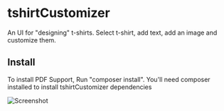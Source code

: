 tshirtCustomizer
================

An UI for "designing" t-shirts. Select t-shirt, add text, add an image and customize them.


## Install

To install PDF Support, Run "composer install". You'll need composer installed to install tshirtCustomizer dependencies



![Screenshot](https://github.com/natzar/tshirtCustomizer/blob/master/screenshot.png "Screenshot")
